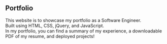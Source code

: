 ## Portfolio

This website is to showcase my portfolio as a Software Engineer. <br>
Built using HTML, CSS, jQuery, and JavaScript.<br>
In my portfolio, you can find a summary of my experience, a downloadable PDF of my resume, and deployed projects!
